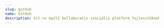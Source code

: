 ```yaml
---
slug: github
name: GitHub
description: Git-re épülő kollaborativ szociális platform fejlesztőknek.
---
```

